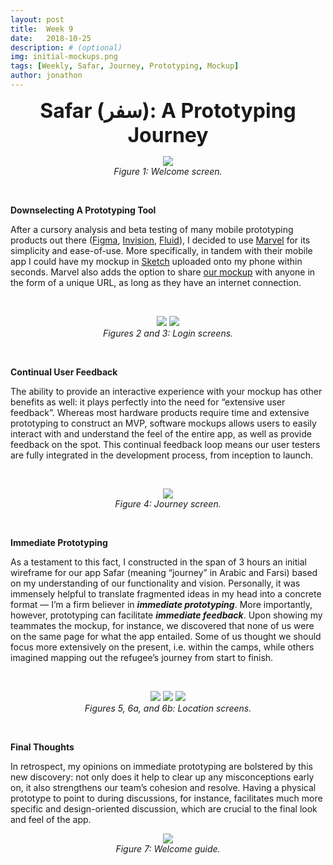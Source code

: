 ```yaml
---
layout: post
title:  Week 9
date:   2018-10-25
description: # (optional)
img: initial-mockups.png
tags: [Weekly, Safar, Journey, Prototyping, Mockup]
author: jonathon
---
```

<p align="center"><b><font size="6">Safar (سفر): A Prototyping Journey</font></b></p>

<figure align="center">
<img src="{{site.baseurl}}/assets/img/week9/safar/initial/welcome.png" style="width: auto; max-width: 300px; max-height: 600px;">
<figcaption align="center"><i>Figure 1: Welcome screen.</i></figcaption>
</figure>

<br>

**Downselecting A Prototyping Tool**

After a cursory analysis and beta testing of many mobile prototyping products out there ([Figma][figma], [Invision][invision], [Fluid][fluid]), I decided to use [Marvel][marvel] for its simplicity and ease-of-use. More specifically, in tandem with their mobile app I could have my mockup in [Sketch][sketch] uploaded onto my phone within seconds. Marvel also adds the option to share [our mockup][mockup] with anyone in the form of a unique URL, as long as they have an internet connection.

<br>
<figure align="center">
<img src="{{site.baseurl}}/assets/img/week9/safar/initial/touch-login.png" style="width: auto; max-width: 300px; max-height: 600px;">
<img src="{{site.baseurl}}/assets/img/week9/safar/initial/pin-login.png" style="width: auto; max-width: 300px; max-height: 600px;">
<figcaption align="center"><i>Figures 2 and 3: Login screens.</i></figcaption>
</figure>
<br>

**Continual User Feedback**

The ability to provide an interactive experience with your mockup has other benefits as well: it plays perfectly into the need for “extensive user feedback”. Whereas most hardware products require time and extensive prototyping to construct an MVP, software mockups allows users to easily interact with and understand the feel of the entire app, as well as provide feedback on the spot. This continual feedback loop means our user testers are fully integrated in the development process, from inception to launch.

<br>
<figure align="center">
<img src="{{site.baseurl}}/assets/img/week9/safar/initial/journey.png" style="width: auto; max-width: 300px; max-height: 600px;">
<figcaption align="center"><i>Figure 4: Journey screen.</i></figcaption>
</figure>
<br>

**Immediate Prototyping**

As a testament to this fact, I constructed in the span of 3 hours an initial wireframe for our app Safar (meaning “journey” in Arabic and Farsi) based on my understanding of our functionality and vision. Personally, it was immensely helpful to translate fragmented ideas in my head into a concrete format — I’m a firm believer in **_immediate prototyping_**. More importantly, however, prototyping can facilitate **_immediate feedback_**. Upon showing my teammates the mockup, for instance,  we discovered that none of us were on the same page for what the app entailed. Some of us thought we should focus more extensively on the present, i.e. within the camps, while others imagined mapping out the refugee’s journey from start to finish.

<br>
<figure align="center">
<img src="{{site.baseurl}}/assets/img/week9/safar/initial/damascus.png" style="width: auto; max-width: 250px; max-height: 600px;">
<img src="{{site.baseurl}}/assets/img/week9/safar/initial/moria-services.png" style="width: auto; max-width: 250px; max-height: 600px;">
<img src="{{site.baseurl}}/assets/img/week9/safar/initial/moria-products.png" style="width: auto; max-width: 250px; max-height: 600px;">
<figcaption align="center"><i>Figures 5, 6a, and 6b: Location screens.</i></figcaption>
</figure>
<br>

**Final Thoughts**

In retrospect, my opinions on immediate prototyping are bolstered by this new discovery: not only does it help to clear up any misconceptions early on, it also strengthens our team’s cohesion and resolve. Having a physical prototype to point to during discussions, for instance, facilitates much more specific and design-oriented discussion, which are crucial to the final look and feel of the app.

<figure align="center">
<img src="{{site.baseurl}}/assets/img/week9/safar/initial/welcome-guide.png" style="width: auto; max-width: 300px; max-height: 600px;">
<figcaption align="center"><i>Figure 7: Welcome guide.</i></figcaption>
</figure>
<br>

<!-- Links -->
[marvel]: https://marvelapp.com/
[sketch]: https://www.sketchapp.com/
[mockup]: https://marvelapp.com/f5fa8j4
[figma]: https://figma.com
[invision]: https://invisionapp.com
[fluid]: https://www.fluidui.com
